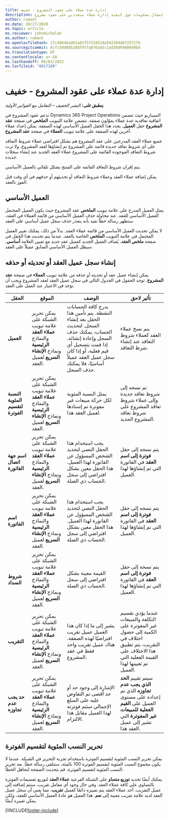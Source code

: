 ```yaml
---
title: إدارة عدة عملاء على عقود المشروع - خفيف
description: يوفر هذا المقال معلومات حول كيفية إدارة عملاء متعددين على عقود مشروع.
author: rumant
ms.date: 10/27/2020
ms.topic: article
ms.reviewer: johnmichalak
ms.author: rumant
ms.openlocfilehash: 17cd464bad81a01f5f334524a542104d6f25717b
ms.sourcegitcommit: 6cfc50d89528df977a8f6a55c1ad39d99800d9b4
ms.translationtype: HT
ms.contentlocale: ar-SA
ms.lasthandoff: 06/03/2022
ms.locfileid: "8917189"
---
```

# <a name="manage-multiple-customers-on-project-contracts---lite"></a>إدارة عدة عملاء على عقود المشروع - خفيف

_**ينطبق على:** النشر الخفيف – التعامل مع الفواتير الأولية_

تدعم عقود المشروع في Dynamics 365 Project Operations السيناريو حيث تتضمن اتفاقية تعاقدية عدة عملاء يموّلون صفقة. تتضمن علامة التبويب **الملخص** في صفحة **عقد المشروع** حقل **العميل**. يحدد هذا الحقل العميل الأساسي لهذه الصفقة. يمكن إعداد عملاء آخرين لهذه الصفقة على علامة تبويب **العملاء** في صفحة **عقد المشروع**.

جميع عملاء العقد المدرجين على عقد المشروع هم بشكل افتراضي عملاء شروط التعاقد على أي شروط تعاقد جديدة قائمة على المشروع تم إنشاؤها لعقد المشروع. ولا ترث شروط التعاقد الموجودة القائمة على المشروع عملاء العقد الجديد عند إنشاء سجلات جديدة.

يتم إقران شروط التعاقد القائمة على المنتج بشكل تلقائي بالعميل الأساسي.

يمكن إضافة عملاء العقد وعملاء شروط التعاقد أو تحديثهم أو حذفهم في أي وقت قبل الفوز بالعقد.

## <a name="primary-customer"></a>العميل الأساسي

يمثل العميل المدرج على علامة تبويب **الملخص** عقد المشروع حيث يكون العميل المحتمل العميل الأساسي للعقد. عند محاولة حذف العميل الأساسي من قائمة العملاء في العقد، ستظهر رسالة خطأ تفيد بأنه يتعذر حذف سجل عميل أساسي على العقد.

لا يمكن تحديث العميل الأساسي من قائمة عملاء العقد. بدلاً من ذلك، يمكنك تغيير العميل المحتمل في علامة التبويب **الملخص** الخاصة بالعقد. عندما يتم تحديث هذا الحقل في صفحة **ملخص العقد**، يُضاف العميل الجديد كعميل عقد جديد مع تعيين العلامة **أساسي**. سيظل العميل الأساسي السابق عميلاً على العقد.

## <a name="create-update-or-delete-a-contract-customer-record"></a>إنشاء سجل عميل العقد أو تحديثه أو حذفه

يمكن إنشاء عميل عقد أو تحديثه أو حذفه من علامة تبويب **العملاء** في صفحة **عقد المشروع**. توجد الحقول في الجدول التالي في سجل عميل العقد لعقد المشروع ويجب أن تؤخذ في الاعتبار عند العمل على العقد.

| الحقل | الموقع | ‏‏الوصف | تأثير لاحق |
| --- | --- | --- | --- |
| **العميل** | يمكن تحرير الشبكة على علامة تبويب **عملاء العقد** والنماذج **الرئيسية** ونماذج **الإنشاء السريع** لعميل العقد. | يدرج كافة الحسابات النشطة. يتم تأمين هذا الحقل بعد إنشاء السجل. لتحديث الحساب، يمكنك حذف السجل وإعادة إنشائه. إذا قمت بتسجيل أي قيم فعلية، أو إذا كان سجل عميل العقد عميلاً أساسيًا، فلا يمكنك حذف السجل. | يتم نسخ عملاء العقد كعملاء شروط التعاقد عند إنشاء شرط التعاقد. |
| **النسبة المئوية لتقسيم الفوترة** | يمكن تحرير الشبكة على علامة تبويب **عملاء العقد** والنماذج **الرئيسية** ونماذج **الإنشاء السريع** لعميل العقد. | يمثل النسبة المئوية لكل حركة مبيعات غير مفوترة تم إسنادها لعميل العقد هذا. | تم نسخه إلى شروط تعاقد جديدة وإلى عملاء شروط تعاقد المشروع على شروط تعاقد المشروع الجديد. |
| **اسم جهة اتصال الفاتورة** | يمكن تحرير الشبكة على علامة تبويب **عملاء العقد** والنماذج **الرئيسية** ونماذج **الإنشاء السريع** لعميل العقد. | يجب استخدام هذا الحقل النصي لتحديد الشخص المسؤول عن الفاتورة لهذا العميل. هذا الحقل معين بشكل افتراضي إلى سجل الحساب ذي الصلة. | يتم نسخه إلى حقل **فوترة إلى اسم العقد** في الفاتورة التي تم إنشاؤها لهذا العميل. |
| **اسم الفاتورة** | يمكن تحرير الشبكة على علامة تبويب **عملاء العقد** والنماذج **الرئيسية** ونماذج **الإنشاء السريع** لعميل العقد. | يجب استخدام هذا الحقل النصي لتحديد الشخص المسؤول عن الفاتورة لهذا العميل. هذا الحقل معين بشكل افتراضي إلى سجل الحساب ذي الصلة. | يتم نسخه إلى حقل **فوترة إلى اسم العقد** في الفاتورة التي تم إنشاؤها لهذا العميل. |
| **شروط السداد** | يمكن تحرير الشبكة على علامة تبويب **عملاء العقد** والنماذج **الرئيسية** ونماذج **الإنشاء السريع** لعميل العقد. | القيمة معينة بشكل افتراضي إلى سجل الحساب ذي الصلة. | يتم نسخه إلى حقل **فوترة إلى اسم العقد** في الفاتورة التي تم إنشاؤها لهذا العميل. |
| **التقريب** | يمكن تحرير الشبكة على علامة تبويب **عملاء العقد** والنماذج **الرئيسية** ونماذج **الإنشاء السريع** لعميل العقد. | يشير إلى ما إذا كان هذا العميل عميل تقريب افتراضيًا لهذه الصفقة. هناك عميل تقريب واحد فقط في عقد المشروع. | عندما يؤدي تقسيم التكلفة والمبيعات غير المفوترة على الكمية إلى حصول اختلاف في التقريب، بتم تطبيق هذا الاختلاف على القيمة الفعلية التي تم تعيينها لهذا العميل. |
| **حد يجب عدم تجاوزه** | يمكن تحرير الشبكة على علامة تبويب **عملاء العقد** والنماذج **الرئيسية** ونماذج **الإنشاء السريع** لعميل العقد. | الإشارة إلى وجود حد أو حد أقصى تم التفاوض عليه على المبلغ الإجمالي ستتم فوترته لهذا العميل مقابل هذا الالتزام. | سيتم تقييم **الحد الذي يجب عدم تجاوزه** الذي تم إعداده على مستوى العميل على **القيم الفعلية للمبيعات غير المفوترة** التي تشير إلى عميل العقد هذا. |

## <a name="edit-billing-split-percentages"></a>تحرير النسب المئوية لتقسيم الفوترة

يمكن تحرير النسب المئوية لتقسيم الفوترة باستخدام تجربة التحرير في الشبكة. عندما لا يكون مجموع النسب المئوية لتقسيم الفوترة 100 بالمئة، ستتلقى رسالة خطأ. بعد تحرير النسب المئوية لتقسيم الفوترة، قم بتحديث الصفحة لتجاهل الخطأ.

يمكنك أيضًا تحديد **توزيع متساو** على الشبكة الفرعية **عملاء العقد** لتوزيع تقسيمات الفوترة بالتساوي على كافة عملاء العقد. وفي حال وجود أي معامل تقريب، ستتم إضافته إلى عميل التقريب. أحد عملاء العقد يتم تمييزه دائمًا كعميل **تقريب**، مما يعني أن سجل عميل العقد لديه علامة تقريب معينة إلى **نعم**. هذا العميل هو عادةً العميل الأساسي للعقد، ولكن يمكن تغييره أيضًا.


[!INCLUDE[footer-include](../../includes/footer-banner.md)]